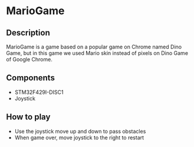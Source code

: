 # MarioGame
## Description
MarioGame is a game based on a popular game on Chrome named Dino Game, but in this game we used Mario skin instead of pixels on Dino Game of Google Chrome.
## Components
- STM32F429I-DISC1
- Joystick
## How to play
- Use the joystick move up and down to pass obstacles
- When game over, move joystick to the right to restart
